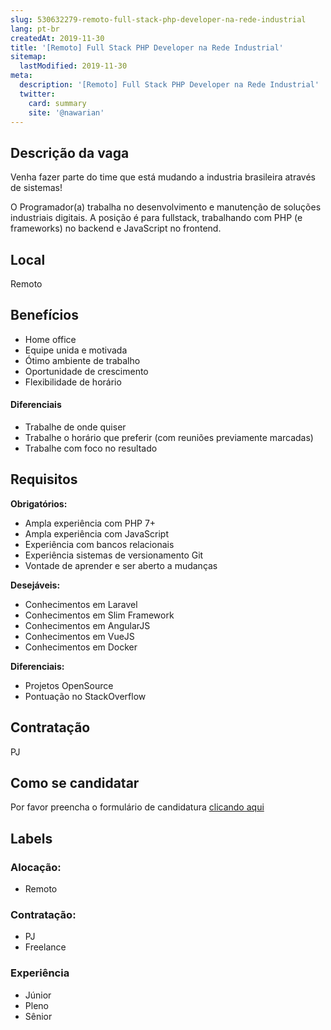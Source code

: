 ```yaml
---
slug: 530632279-remoto-full-stack-php-developer-na-rede-industrial
lang: pt-br
createdAt: 2019-11-30
title: '[Remoto] Full Stack PHP Developer na Rede Industrial'
sitemap:
  lastModified: 2019-11-30
meta:
  description: '[Remoto] Full Stack PHP Developer na Rede Industrial'
  twitter:
    card: summary
    site: '@nawarian'
---
```

## Descrição da vaga

Venha fazer parte do time que está mudando a industria brasileira através de sistemas!

O Programador(a) trabalha no desenvolvimento e manutenção de soluções industriais digitais. A posição é para fullstack, trabalhando com PHP (e frameworks) no backend e JavaScript no frontend.

## Local

Remoto

## Benefícios

- Home office
- Equipe unida e motivada
- Ótimo ambiente de trabalho
- Oportunidade de crescimento
- Flexibilidade de horário

#### Diferenciais

- Trabalhe de onde quiser
- Trabalhe o horário que preferir (com reuniões previamente marcadas)
- Trabalhe com foco no resultado

## Requisitos

**Obrigatórios:**
- Ampla experiência com PHP 7+
- Ampla experiência com JavaScript
- Experiência com bancos relacionais
- Experiência sistemas de versionamento Git
- Vontade de aprender e ser aberto a mudanças

**Desejáveis:**
- Conhecimentos em Laravel
- Conhecimentos em Slim Framework
- Conhecimentos em AngularJS
- Conhecimentos em VueJS
- Conhecimentos em Docker

**Diferenciais:**
- Projetos OpenSource
- Pontuação no StackOverflow

## Contratação

PJ

## Como se candidatar

Por favor preencha o formulário de candidatura [clicando aqui](https://forms.gle/aBxmX1RNUA7i8Exa9)
## Labels

### Alocação:
- Remoto

### Contratação:
- PJ
- Freelance

### Experiência
- Júnior
- Pleno
- Sênior
